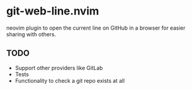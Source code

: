# git-web-line.nvim

neovim plugin to open the current line on GitHub in a browser for easier sharing with others.

## TODO

- Support other providers like GitLab
- Tests
- Functionality to check a git repo exists at all

